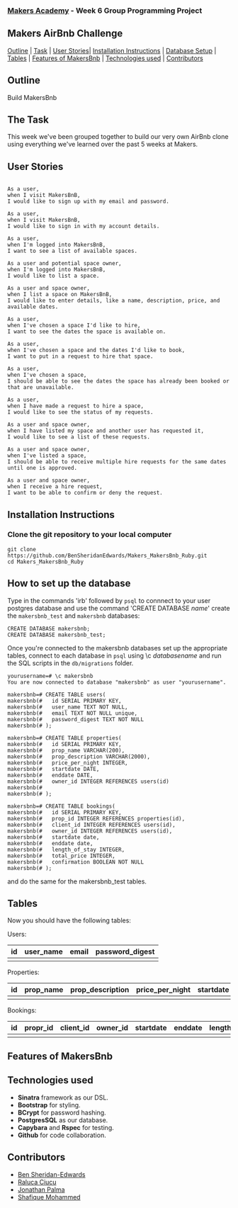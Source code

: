 ### [Makers Academy](http://www.makersacademy.com) - Week 6 Group Programming Project

Makers AirBnb Challenge 
-

[Outline](#Outline) | [Task](#Task) | [User Stories](#Story)| [Installation Instructions](#Installation) | [Database Setup](#Database) | [Tables](#Tables) | [Features of MakersBnb](#Features) | [Technologies used](#Technologies) | [Contributors](#Contributors) 

## <a name="Outline">Outline</a>
 
Build MakersBnb

## <a name="Task">The Task</a>

This week we've been grouped together to build our very own AirBnb clone using everything we've learned over the past 5 weeks at Makers.

## <a name="Story">User Stories</a>

```

As a user, 
when I visit MakersBnB,
I would like to sign up with my email and password.

As a user,
when I visit MakersBnB,
I would like to sign in with my account details.

As a user,
when I'm logged into MakersBnB, 
I want to see a list of available spaces.

As a user and potential space owner,
when I'm logged into MakersBnB, 
I would like to list a space.

As a user and space owner,
when I list a space on MakersBnB,
I would like to enter details, like a name, description, price, and available dates.

As a user,
when I've chosen a space I'd like to hire, 
I want to see the dates the space is available on.

As a user,
when I've chosen a space and the dates I'd like to book,
I want to put in a request to hire that space.

As a user,
when I've chosen a space,
I should be able to see the dates the space has already been booked or that are unavailable.

As a user,
when I have made a request to hire a space,
I would like to see the status of my requests. 

As a user and space owner,
when I have listed my space and another user has requested it, 
I would like to see a list of these requests.

As a user and space owner,
when I've listed a space,
I should be able to receive multiple hire requests for the same dates until one is approved. 

As a user and space owner,
when I receive a hire request, 
I want to be able to confirm or deny the request. 

```

## <a name="Installation">Installation Instructions</a>

### Clone the git repository to your local computer

```
git clone https://github.com/BenSheridanEdwards/Makers_MakersBnb_Ruby.git
cd Makers_MakersBnb_Ruby
```

## <a name="Database">How to set up the database</a>

Type in the commands 'irb' followed by `psql` to connnect to your user postgres database and use the command 'CREATE DATABASE *name*' create the `makersbnb_test` and `makersbnb` databases:

```
CREATE DATABASE makersbnb;
CREATE DATABASE makersbnb_test;
```

Once you're connected to the makersbnb databases set up the appropriate tables, connect to each database in `psql` using \c *databasename* and run the SQL scripts in the `db/migrations` folder.


```
yourusername=# \c makersbnb
You are now connected to database "makersbnb" as user "yourusername".

makersbnb=# CREATE TABLE users(
makersbnb(#   id SERIAL PRIMARY KEY,
makersbnb(#   user_name TEXT NOT NULL,
makersbnb(#   email TEXT NOT NULL unique,
makersbnb(#   password_digest TEXT NOT NULL
makersbnb(# );

makersbnb=# CREATE TABLE properties(
makersbnb(#   id SERIAL PRIMARY KEY,
makersbnb(#   prop_name VARCHAR(200),
makersbnb(#   prop_description VARCHAR(2000),
makersbnb(#   price_per_night INTEGER,
makersbnb(#   startdate DATE,
makersbnb(#   enddate DATE,
makersbnb(#   owner_id INTEGER REFERENCES users(id)
makersbnb(#     
makersbnb(# );

makersbnb=# CREATE TABLE bookings(
makersbnb(#   id SERIAL PRIMARY KEY,
makersbnb(#   prop_id INTEGER REFERENCES properties(id),
makersbnb(#   client_id INTEGER REFERENCES users(id),  
makersbnb(#   owner_id INTEGER REFERENCES users(id),
makersbnb(#   startdate date,
makersbnb(#   enddate date,
makersbnb(#   length_of_stay INTEGER,
makersbnb(#   total_price INTEGER,
makersbnb(#   confirmation BOOLEAN NOT NULL
makersbnb(# );

```
and do the same for the makersbnb_test tables.

## <a name="Tables">Tables</a>

Now you should have the following tables:

Users:

| id     | user_name | email | password_digest |
|--------|-----------|-------|-----------------|
|        |           |       |                 | 

Properties:

| id     | prop_name | prop_description | price_per_night | startdate | enddate | owner_id |
|--------|-----------|------------------|-----------------|-----------|---------|----------|
|        |           |                  |                 |           |         |          |

Bookings: 

| id |  propr_id  |  client_id  | owner_id |  startdate  |  enddate  | length_of_stay | total_price | confirmation |
|----|------------|-------------|----------|-------------|-----------|----------------|-------------|--------------|
|    |            |             |          |             |           |                |             |              |  


## <a name="Features">Features of MakersBnb</a>


[](https://github.com/BenSheridanEdwards/Makers_MakersBnb_Ruby/blob/master/images/MakersBnb-Sign-Up.png)

## <a name="Technologies">Technologies used</a>


* **Sinatra** framework as our DSL.
* **Bootstrap** for styling.
* **BCrypt** for password hashing.
* **PostgresSQL** as our database.
* **Capybara** and **Rspec** for testing.
* **Github** for code collaboration.

## <a name="Contributors">Contributors</a>

* [Ben Sheridan-Edwards](https://github.com/BenSheridanEdwards)
* [Raluca Ciucu](https://github.com/IngramCapa)
* [Jonathan Palma](https://github.com/JonathanPalma-code)
* [Shafique Mohammed](https://github.com/shafali03)

